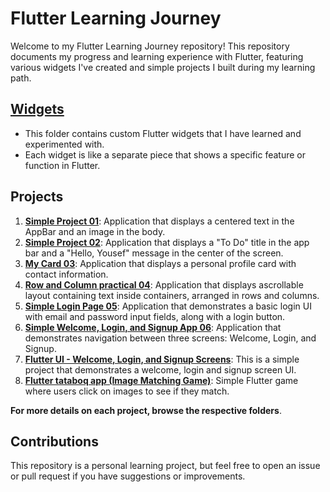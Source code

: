 # Flutter Learning Journey

Welcome to my Flutter Learning Journey repository! This repository documents my progress and learning experience with Flutter, featuring various widgets I've created and simple projects I built during my learning path.

## [Widgets](widgets/)

- This folder contains custom Flutter widgets that I have learned and experimented with. 
- Each widget is like a separate piece that shows a specific feature or function in Flutter.


## Projects
1. **[Simple Project 01](flutter_simple_project_01)**:  Application that displays a centered text in the AppBar and an image in the body.
2. **[Simple Project 02](flutter_simple_project_02)**:  Application that displays a "To Do" title in the app bar and a "Hello, Yousef" message in the center of the screen.
3. **[My Card 03](my_card_03)**: Application that displays a personal profile card with contact information.
4. **[Row and Column practical 04](flutter_row_and_column_practical_04)**: Application that displays ascrollable layout containing text inside containers, arranged in rows and columns.
5. **[Simple Login Page 05](flutter_simple_login_page_05)**: Application that demonstrates a basic login UI with email and password input fields, along with a login button.
6. **[Simple Welcome, Login, and Signup App 06](flutter_simple_welcome_login_signup_06)**: Application that demonstrates navigation between three screens: Welcome, Login, and Signup.
7. **[Flutter UI - Welcome, Login, and Signup Screens](https://github.com/Y-absamad/Flutter_UI_Welcome_Login_and_Signup_Screens)**: This is a simple project that demonstrates a welcome, login and signup screen UI.
8. **[Flutter tataboq app (Image Matching Game)](https://github.com/Y-absamad/Flutter_tataboq_app_Image_Matching_Game)**: Simple Flutter game where users click on images to see if they match.


**For more details on each project, browse the respective folders**.


## Contributions
This repository is a personal learning project, but feel free to open an issue or pull request if you have suggestions or improvements.
